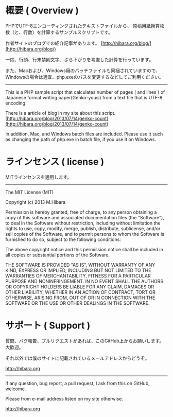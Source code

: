 # 概要 ( Overview )

PHPでUTF-8エンコーディングされたテキストファイルから、
原稿用紙換算枚数（と、行数）を計算するサンプルスクリプトです。

作者サイトのブログでの紹介記事があります。
[http://hibara.org/blog/](http://hibara.org/blog/)

一応、行頭、行末禁則文字、ぶら下がりを考慮した計算を行っています。

また、Macおよび、Windows用のバッチファイルも同梱されていますので、
Windowsの場合は適宜、php.exeのパスを変更するなどしてご利用ください。

-----------------------------------

This is a PHP sample script that calculates number of pages ( and lines ) of
Japanese format writing paper(Genko-yousi) from a text file that is UTF-8 encoding.

There is a article of blog in my site about this script.
[http://hibara.org/blog/2013/07/14/genko-count](http://hibara.org/blog/2013/07/14/genko-count)

In addition, Mac, and Windows batch files are included.
Please use it such as changing the path of php.exe in batch file, if you use it on Windows.


# ラインセンス ( license )

MITラインセンスを適用します。

-----------------------------------

The MIT License (MIT)

Copyright (c) 2013 M.Hibara

Permission is hereby granted, free of charge, to any person obtaining a copy
of this software and associated documentation files (the "Software"), to deal
in the Software without restriction, including without limitation the rights
to use, copy, modify, merge, publish, distribute, sublicense, and/or sell
copies of the Software, and to permit persons to whom the Software is
furnished to do so, subject to the following conditions:

The above copyright notice and this permission notice shall be included in
all copies or substantial portions of the Software.

THE SOFTWARE IS PROVIDED "AS IS", WITHOUT WARRANTY OF ANY KIND, EXPRESS OR
IMPLIED, INCLUDING BUT NOT LIMITED TO THE WARRANTIES OF MERCHANTABILITY,
FITNESS FOR A PARTICULAR PURPOSE AND NONINFRINGEMENT. IN NO EVENT SHALL THE
AUTHORS OR COPYRIGHT HOLDERS BE LIABLE FOR ANY CLAIM, DAMAGES OR OTHER
LIABILITY, WHETHER IN AN ACTION OF CONTRACT, TORT OR OTHERWISE, ARISING FROM,
OUT OF OR IN CONNECTION WITH THE SOFTWARE OR THE USE OR OTHER DEALINGS IN
THE SOFTWARE.


# サポート ( Support )

質問、バグ報告、プルリクエストがあれば、このGitHub上からお願いします。
大歓迎。

それ以外では僕のサイトに記載されているメールアドレスからどうぞ。

http://hibara.org

-----------------------------------

If any question, bug report, a pull request,
I ask from this on GitHub, welcome.

Please from e-mail address listed on my site otherwise.

http://hibara.org





